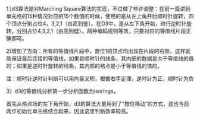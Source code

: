 1.\)d3算法是对Marching Square算法的实现，不过做了些许调整：在前一篇讲到单元格的15种情况对应的15个数值的时候，使用的是从左上角开始顺时针旋转，四个顶点分别占位4，3,2,1（由高到低）。在D3中，是从左下角开始，进行逆时针旋转，分别占位4,3,2,1（由高到低）。两种编码规则等效，只要对应的等值线片段正确即可。

2\)增加了方向：所有的等值线片段中，置位1的顶点均出现在片段的右侧，这样就能保证最后连接的等值线，如果是顺时针的线条，其内部的数据是大于等值线的值的；如果是逆时针旋转的线条，其内部的格点是小于等值线的值的。

注：顺时针逆时针判断可以用向量叉积，根据右手定理，逆时针为正，顺时针为负

3）d3的等值线分析第一步分析函数为isorings，

首先从格点场的左下角开始，d3的算法大量用到了“按位移动”的方式，这也与前两步初始化单元格结合起来，因此这里判断效率较高。

